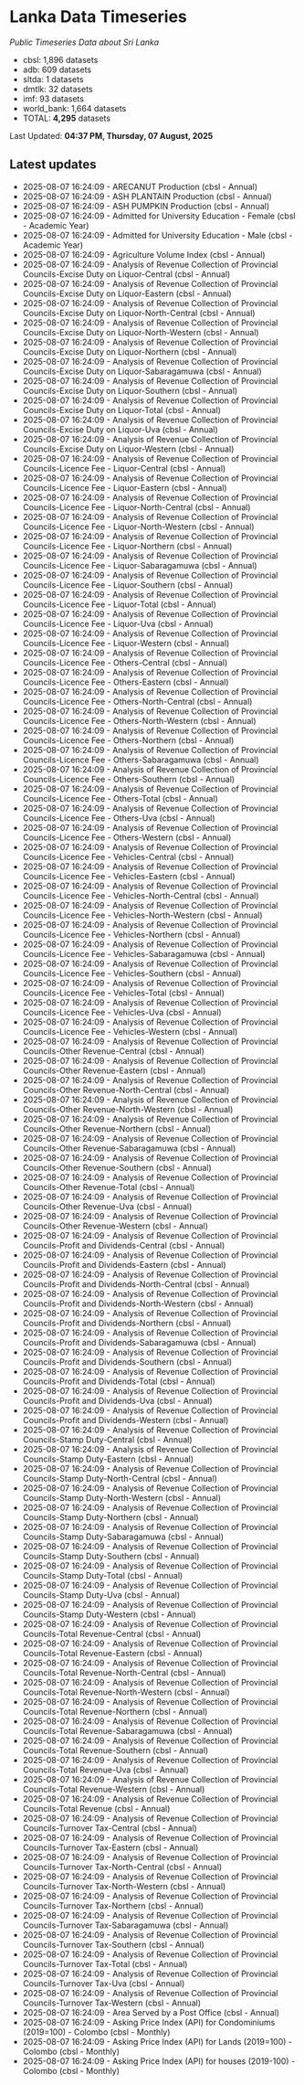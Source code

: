 # Lanka Data Timeseries
*Public Timeseries Data about Sri Lanka*

* cbsl: 1,896 datasets
* adb: 609 datasets
* sltda: 1 datasets
* dmtlk: 32 datasets
* imf: 93 datasets
* world_bank: 1,664 datasets
* TOTAL: **4,295** datasets

Last Updated: **04:37 PM, Thursday, 07 August, 2025**

## Latest updates

* 2025-08-07 16:24:09 - ARECANUT Production (cbsl - Annual)
* 2025-08-07 16:24:09 - ASH PLANTAIN Production (cbsl - Annual)
* 2025-08-07 16:24:09 - ASH PUMPKIN Production (cbsl - Annual)
* 2025-08-07 16:24:09 - Admitted for University Education - Female (cbsl - Academic Year)
* 2025-08-07 16:24:09 - Admitted for University Education - Male (cbsl - Academic Year)
* 2025-08-07 16:24:09 - Agriculture Volume Index (cbsl - Annual)
* 2025-08-07 16:24:09 - Analysis of Revenue Collection of Provincial Councils-Excise Duty on Liquor-Central (cbsl - Annual)
* 2025-08-07 16:24:09 - Analysis of Revenue Collection of Provincial Councils-Excise Duty on Liquor-Eastern (cbsl - Annual)
* 2025-08-07 16:24:09 - Analysis of Revenue Collection of Provincial Councils-Excise Duty on Liquor-North-Central (cbsl - Annual)
* 2025-08-07 16:24:09 - Analysis of Revenue Collection of Provincial Councils-Excise Duty on Liquor-North-Western (cbsl - Annual)
* 2025-08-07 16:24:09 - Analysis of Revenue Collection of Provincial Councils-Excise Duty on Liquor-Northern (cbsl - Annual)
* 2025-08-07 16:24:09 - Analysis of Revenue Collection of Provincial Councils-Excise Duty on Liquor-Sabaragamuwa (cbsl - Annual)
* 2025-08-07 16:24:09 - Analysis of Revenue Collection of Provincial Councils-Excise Duty on Liquor-Southern (cbsl - Annual)
* 2025-08-07 16:24:09 - Analysis of Revenue Collection of Provincial Councils-Excise Duty on Liquor-Total (cbsl - Annual)
* 2025-08-07 16:24:09 - Analysis of Revenue Collection of Provincial Councils-Excise Duty on Liquor-Uva (cbsl - Annual)
* 2025-08-07 16:24:09 - Analysis of Revenue Collection of Provincial Councils-Excise Duty on Liquor-Western (cbsl - Annual)
* 2025-08-07 16:24:09 - Analysis of Revenue Collection of Provincial Councils-Licence Fee - Liquor-Central (cbsl - Annual)
* 2025-08-07 16:24:09 - Analysis of Revenue Collection of Provincial Councils-Licence Fee - Liquor-Eastern (cbsl - Annual)
* 2025-08-07 16:24:09 - Analysis of Revenue Collection of Provincial Councils-Licence Fee - Liquor-North-Central (cbsl - Annual)
* 2025-08-07 16:24:09 - Analysis of Revenue Collection of Provincial Councils-Licence Fee - Liquor-North-Western (cbsl - Annual)
* 2025-08-07 16:24:09 - Analysis of Revenue Collection of Provincial Councils-Licence Fee - Liquor-Northern (cbsl - Annual)
* 2025-08-07 16:24:09 - Analysis of Revenue Collection of Provincial Councils-Licence Fee - Liquor-Sabaragamuwa (cbsl - Annual)
* 2025-08-07 16:24:09 - Analysis of Revenue Collection of Provincial Councils-Licence Fee - Liquor-Southern (cbsl - Annual)
* 2025-08-07 16:24:09 - Analysis of Revenue Collection of Provincial Councils-Licence Fee - Liquor-Total (cbsl - Annual)
* 2025-08-07 16:24:09 - Analysis of Revenue Collection of Provincial Councils-Licence Fee - Liquor-Uva (cbsl - Annual)
* 2025-08-07 16:24:09 - Analysis of Revenue Collection of Provincial Councils-Licence Fee - Liquor-Western (cbsl - Annual)
* 2025-08-07 16:24:09 - Analysis of Revenue Collection of Provincial Councils-Licence Fee - Others-Central (cbsl - Annual)
* 2025-08-07 16:24:09 - Analysis of Revenue Collection of Provincial Councils-Licence Fee - Others-Eastern (cbsl - Annual)
* 2025-08-07 16:24:09 - Analysis of Revenue Collection of Provincial Councils-Licence Fee - Others-North-Central (cbsl - Annual)
* 2025-08-07 16:24:09 - Analysis of Revenue Collection of Provincial Councils-Licence Fee - Others-North-Western (cbsl - Annual)
* 2025-08-07 16:24:09 - Analysis of Revenue Collection of Provincial Councils-Licence Fee - Others-Northern (cbsl - Annual)
* 2025-08-07 16:24:09 - Analysis of Revenue Collection of Provincial Councils-Licence Fee - Others-Sabaragamuwa (cbsl - Annual)
* 2025-08-07 16:24:09 - Analysis of Revenue Collection of Provincial Councils-Licence Fee - Others-Southern (cbsl - Annual)
* 2025-08-07 16:24:09 - Analysis of Revenue Collection of Provincial Councils-Licence Fee - Others-Total (cbsl - Annual)
* 2025-08-07 16:24:09 - Analysis of Revenue Collection of Provincial Councils-Licence Fee - Others-Uva (cbsl - Annual)
* 2025-08-07 16:24:09 - Analysis of Revenue Collection of Provincial Councils-Licence Fee - Others-Western (cbsl - Annual)
* 2025-08-07 16:24:09 - Analysis of Revenue Collection of Provincial Councils-Licence Fee - Vehicles-Central (cbsl - Annual)
* 2025-08-07 16:24:09 - Analysis of Revenue Collection of Provincial Councils-Licence Fee - Vehicles-Eastern (cbsl - Annual)
* 2025-08-07 16:24:09 - Analysis of Revenue Collection of Provincial Councils-Licence Fee - Vehicles-North-Central (cbsl - Annual)
* 2025-08-07 16:24:09 - Analysis of Revenue Collection of Provincial Councils-Licence Fee - Vehicles-North-Western (cbsl - Annual)
* 2025-08-07 16:24:09 - Analysis of Revenue Collection of Provincial Councils-Licence Fee - Vehicles-Northern (cbsl - Annual)
* 2025-08-07 16:24:09 - Analysis of Revenue Collection of Provincial Councils-Licence Fee - Vehicles-Sabaragamuwa (cbsl - Annual)
* 2025-08-07 16:24:09 - Analysis of Revenue Collection of Provincial Councils-Licence Fee - Vehicles-Southern (cbsl - Annual)
* 2025-08-07 16:24:09 - Analysis of Revenue Collection of Provincial Councils-Licence Fee - Vehicles-Total (cbsl - Annual)
* 2025-08-07 16:24:09 - Analysis of Revenue Collection of Provincial Councils-Licence Fee - Vehicles-Uva (cbsl - Annual)
* 2025-08-07 16:24:09 - Analysis of Revenue Collection of Provincial Councils-Licence Fee - Vehicles-Western (cbsl - Annual)
* 2025-08-07 16:24:09 - Analysis of Revenue Collection of Provincial Councils-Other Revenue-Central (cbsl - Annual)
* 2025-08-07 16:24:09 - Analysis of Revenue Collection of Provincial Councils-Other Revenue-Eastern (cbsl - Annual)
* 2025-08-07 16:24:09 - Analysis of Revenue Collection of Provincial Councils-Other Revenue-North-Central (cbsl - Annual)
* 2025-08-07 16:24:09 - Analysis of Revenue Collection of Provincial Councils-Other Revenue-North-Western (cbsl - Annual)
* 2025-08-07 16:24:09 - Analysis of Revenue Collection of Provincial Councils-Other Revenue-Northern (cbsl - Annual)
* 2025-08-07 16:24:09 - Analysis of Revenue Collection of Provincial Councils-Other Revenue-Sabaragamuwa (cbsl - Annual)
* 2025-08-07 16:24:09 - Analysis of Revenue Collection of Provincial Councils-Other Revenue-Southern (cbsl - Annual)
* 2025-08-07 16:24:09 - Analysis of Revenue Collection of Provincial Councils-Other Revenue-Total (cbsl - Annual)
* 2025-08-07 16:24:09 - Analysis of Revenue Collection of Provincial Councils-Other Revenue-Uva (cbsl - Annual)
* 2025-08-07 16:24:09 - Analysis of Revenue Collection of Provincial Councils-Other Revenue-Western (cbsl - Annual)
* 2025-08-07 16:24:09 - Analysis of Revenue Collection of Provincial Councils-Profit and Dividends-Central (cbsl - Annual)
* 2025-08-07 16:24:09 - Analysis of Revenue Collection of Provincial Councils-Profit and Dividends-Eastern (cbsl - Annual)
* 2025-08-07 16:24:09 - Analysis of Revenue Collection of Provincial Councils-Profit and Dividends-North-Central (cbsl - Annual)
* 2025-08-07 16:24:09 - Analysis of Revenue Collection of Provincial Councils-Profit and Dividends-North-Western (cbsl - Annual)
* 2025-08-07 16:24:09 - Analysis of Revenue Collection of Provincial Councils-Profit and Dividends-Northern (cbsl - Annual)
* 2025-08-07 16:24:09 - Analysis of Revenue Collection of Provincial Councils-Profit and Dividends-Sabaragamuwa (cbsl - Annual)
* 2025-08-07 16:24:09 - Analysis of Revenue Collection of Provincial Councils-Profit and Dividends-Southern (cbsl - Annual)
* 2025-08-07 16:24:09 - Analysis of Revenue Collection of Provincial Councils-Profit and Dividends-Total (cbsl - Annual)
* 2025-08-07 16:24:09 - Analysis of Revenue Collection of Provincial Councils-Profit and Dividends-Uva (cbsl - Annual)
* 2025-08-07 16:24:09 - Analysis of Revenue Collection of Provincial Councils-Profit and Dividends-Western (cbsl - Annual)
* 2025-08-07 16:24:09 - Analysis of Revenue Collection of Provincial Councils-Stamp Duty-Central (cbsl - Annual)
* 2025-08-07 16:24:09 - Analysis of Revenue Collection of Provincial Councils-Stamp Duty-Eastern (cbsl - Annual)
* 2025-08-07 16:24:09 - Analysis of Revenue Collection of Provincial Councils-Stamp Duty-North-Central (cbsl - Annual)
* 2025-08-07 16:24:09 - Analysis of Revenue Collection of Provincial Councils-Stamp Duty-North-Western (cbsl - Annual)
* 2025-08-07 16:24:09 - Analysis of Revenue Collection of Provincial Councils-Stamp Duty-Northern (cbsl - Annual)
* 2025-08-07 16:24:09 - Analysis of Revenue Collection of Provincial Councils-Stamp Duty-Sabaragamuwa (cbsl - Annual)
* 2025-08-07 16:24:09 - Analysis of Revenue Collection of Provincial Councils-Stamp Duty-Southern (cbsl - Annual)
* 2025-08-07 16:24:09 - Analysis of Revenue Collection of Provincial Councils-Stamp Duty-Total (cbsl - Annual)
* 2025-08-07 16:24:09 - Analysis of Revenue Collection of Provincial Councils-Stamp Duty-Uva (cbsl - Annual)
* 2025-08-07 16:24:09 - Analysis of Revenue Collection of Provincial Councils-Stamp Duty-Western (cbsl - Annual)
* 2025-08-07 16:24:09 - Analysis of Revenue Collection of Provincial Councils-Total Revenue-Central (cbsl - Annual)
* 2025-08-07 16:24:09 - Analysis of Revenue Collection of Provincial Councils-Total Revenue-Eastern (cbsl - Annual)
* 2025-08-07 16:24:09 - Analysis of Revenue Collection of Provincial Councils-Total Revenue-North-Central (cbsl - Annual)
* 2025-08-07 16:24:09 - Analysis of Revenue Collection of Provincial Councils-Total Revenue-North-Western (cbsl - Annual)
* 2025-08-07 16:24:09 - Analysis of Revenue Collection of Provincial Councils-Total Revenue-Northern (cbsl - Annual)
* 2025-08-07 16:24:09 - Analysis of Revenue Collection of Provincial Councils-Total Revenue-Sabaragamuwa (cbsl - Annual)
* 2025-08-07 16:24:09 - Analysis of Revenue Collection of Provincial Councils-Total Revenue-Southern (cbsl - Annual)
* 2025-08-07 16:24:09 - Analysis of Revenue Collection of Provincial Councils-Total Revenue-Uva (cbsl - Annual)
* 2025-08-07 16:24:09 - Analysis of Revenue Collection of Provincial Councils-Total Revenue-Western (cbsl - Annual)
* 2025-08-07 16:24:09 - Analysis of Revenue Collection of Provincial Councils-Total Revenue (cbsl - Annual)
* 2025-08-07 16:24:09 - Analysis of Revenue Collection of Provincial Councils-Turnover Tax-Central (cbsl - Annual)
* 2025-08-07 16:24:09 - Analysis of Revenue Collection of Provincial Councils-Turnover Tax-Eastern (cbsl - Annual)
* 2025-08-07 16:24:09 - Analysis of Revenue Collection of Provincial Councils-Turnover Tax-North-Central (cbsl - Annual)
* 2025-08-07 16:24:09 - Analysis of Revenue Collection of Provincial Councils-Turnover Tax-North-Western (cbsl - Annual)
* 2025-08-07 16:24:09 - Analysis of Revenue Collection of Provincial Councils-Turnover Tax-Northern (cbsl - Annual)
* 2025-08-07 16:24:09 - Analysis of Revenue Collection of Provincial Councils-Turnover Tax-Sabaragamuwa (cbsl - Annual)
* 2025-08-07 16:24:09 - Analysis of Revenue Collection of Provincial Councils-Turnover Tax-Southern (cbsl - Annual)
* 2025-08-07 16:24:09 - Analysis of Revenue Collection of Provincial Councils-Turnover Tax-Total (cbsl - Annual)
* 2025-08-07 16:24:09 - Analysis of Revenue Collection of Provincial Councils-Turnover Tax-Uva (cbsl - Annual)
* 2025-08-07 16:24:09 - Analysis of Revenue Collection of Provincial Councils-Turnover Tax-Western (cbsl - Annual)
* 2025-08-07 16:24:09 - Area Served by a Post Office (cbsl - Annual)
* 2025-08-07 16:24:09 - Asking Price Index (API) for Condominiums (2019=100) - Colombo (cbsl - Monthly)
* 2025-08-07 16:24:09 - Asking Price Index (API) for Lands (2019=100) - Colombo (cbsl - Monthly)
* 2025-08-07 16:24:09 - Asking Price Index (API) for houses (2019-100) - Colombo (cbsl - Monthly)